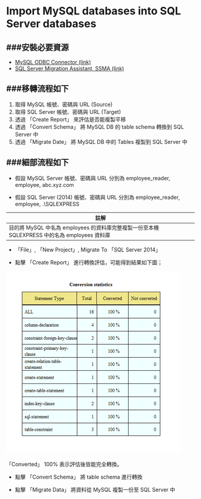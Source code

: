 # Import MySQL databases into SQL Server databases

<script type="text/javascript" src="../js/general.js"></script>

###安裝必要資源
---

* [MySQL ODBC Connector (link)](https://dev.mysql.com/downloads/connector/odbc/)
* [SQL Server Migration Assistant, SSMA (link)](https://blogs.msdn.microsoft.com/ssma/)

###移轉流程如下
---

1. 取得 MySQL 帳號、密碼與 URL (Source)
2. 取得 SQL Server 帳號、密碼與 URL (Target)
3. 透過 「Create Report」 來評估是否能複製平移
4. 透過 「Convert Schema」 將 MySQL DB 的 table schema 轉換到 SQL Server 中
5. 透過 「Migrate Date」 將 MySQL DB 中的 Tables 複製到 SQL Server 中

###細部流程如下
---

* 假設 MySQL Server 帳號、密碼與 URL 分別為 employee_reader, employee, abc.xyz.com

* 假設 SQL Server (2014) 帳號、密碼與 URL 分別為 employee_reader, employee, .\SQLEXPRESS

| 註解 |
| -- |
| 目的將 MySQL 中名為 employees 的資料庫完整複製一份至本機 SQLEXPRESS 中的名為 employees 資料庫 |


* 「File」, 「New Project」, Migrate To 「SQL Server 2014」

* 點擊 「Create Report」 進行轉換評估，可能得到結果如下圖；

![](../images/ssma_create_report.png)

「Converted」 100% 表示評估後皆能完全轉換。

* 點擊 「Convert Schema」 將 table schema 進行轉換

* 點擊 「Migrate Data」 將資料從 MySQL 複製一份至 SQL Server 中








